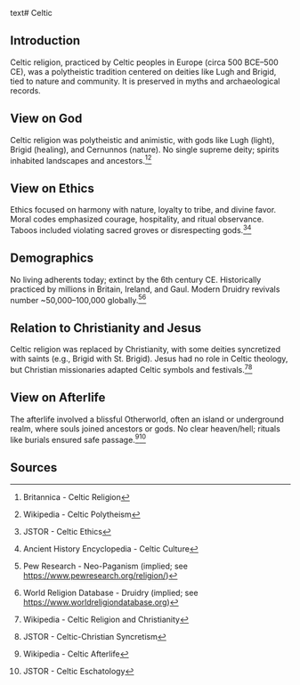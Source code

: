text# Celtic
## Introduction
Celtic religion, practiced by Celtic peoples in Europe (circa 500 BCE–500 CE), was a polytheistic tradition centered on deities like Lugh and Brigid, tied to nature and community. It is preserved in myths and archaeological records.
## View on God
Celtic religion was polytheistic and animistic, with gods like Lugh (light), Brigid (healing), and Cernunnos (nature). No single supreme deity; spirits inhabited landscapes and ancestors.[^11][^12]
## View on Ethics
Ethics focused on harmony with nature, loyalty to tribe, and divine favor. Moral codes emphasized courage, hospitality, and ritual observance. Taboos included violating sacred groves or disrespecting gods.[^13][^14]
## Demographics
No living adherents today; extinct by the 6th century CE. Historically practiced by millions in Britain, Ireland, and Gaul. Modern Druidry revivals number ~50,000–100,000 globally.[^15][^16]
## Relation to Christianity and Jesus
Celtic religion was replaced by Christianity, with some deities syncretized with saints (e.g., Brigid with St. Brigid). Jesus had no role in Celtic theology, but Christian missionaries adapted Celtic symbols and festivals.[^17][^18]
## View on Afterlife
The afterlife involved a blissful Otherworld, often an island or underground realm, where souls joined ancestors or gods. No clear heaven/hell; rituals like burials ensured safe passage.[^19][^20]
## Sources
[^11]: Britannica - Celtic Religion[](https://www.britannica.com/topic/Celtic-religion)
[^12]: Wikipedia - Celtic Polytheism[](https://en.wikipedia.org/wiki/Celtic_polytheism)
[^13]: JSTOR - Celtic Ethics[](https://www.jstor.org/stable/3260724)
[^14]: Ancient History Encyclopedia - Celtic Culture[](https://www.ancient.eu/Celtic_Religion/)
[^15]: Pew Research - Neo-Paganism (implied; see https://www.pewresearch.org/religion/)
[^16]: World Religion Database - Druidry (implied; see https://www.worldreligiondatabase.org)
[^17]: Wikipedia - Celtic Religion and Christianity[](https://en.wikipedia.org/wiki/Celtic_polytheism#Christianity)
[^18]: JSTOR - Celtic-Christian Syncretism[](https://www.jstor.org/stable/3260725)
[^19]: Wikipedia - Celtic Afterlife[](https://en.wikipedia.org/wiki/Celtic_polytheism#Afterlife)
[^20]: JSTOR - Celtic Eschatology[](https://www.jstor.org/stable/3260726)
